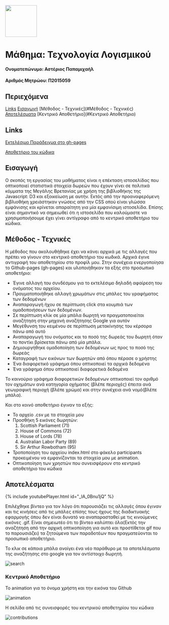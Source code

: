 <img src="https://user-images.githubusercontent.com/18286552/39784957-0596ed20-5323-11e8-94c7-63ad78830152.jpg" height="100" width="100">

# Μάθημα: Τεχνολογία Λογισμικού         


#### Ονοματεπώνυμο: Αστέριος Παπαμιχαήλ

#### Αριθμός Μητρώου: Π2015059

## Περιεχόμενα

[Links](#Links)
[Εισαγωγή](#Εισαγωγή)
[Μέθοδος - Τεχνικές](#Μέθοδος - Τεχνικές)
[Αποτελέσματα](#Αποτελέσματα)
[Κεντρικό Αποθετήριο](#Κεντρικό Αποθετήριο)



## Links
[Εκτελέσιμο Παράδειγμα στο gh-pages](https://asteriosp.github.io/D3js-uk-political-donations/)

[Αποθετήριο του κώδικα](https://github.com/AsteriosP/D3js-uk-political-donations)




## Εισαγωγή 
Ο σκοπός τη εργασίας του μαθήματος είναι η επέκταση ιστοσελίδας που οπτικοποιεί στατιστικά στοιχεία δωρεών που έχουν γίνει σε πολιτικά κόμματα της Μεγάλης Βρετανίας με χρήση της βιβλιοθήκης της Javascript: D3 και εξοικείωση με αυτήν. Εκτός από την προαναφερόμενη βιβλιοθήκη χρειάστηκαν γνώσεις από την CSS οπού είναι γλώσσα εμφάνισης και κρίνεται απαραίτητη για μία εμφανίσιμη ιστοσελίδα. Επίσης είναι σημαντικό να σημειωθεί ότι η ιστοσελίδα που καλούμαστε να χρησιμοποιήσουμε έχει γίνει αντίγραφο από το κεντρικό αποθετήριο του κώδικα.


## Μέθοδος - Τεχνικές
Η μέθοδος που ακολουθήθηκε έχει να κάνει αρχικά με τις αλλαγές που πρέπει να γίνουν στο κεντρικό αποθετήριο του κωδικά. Αρχικά έγινε αντιγραφή του αποθετηρίου στο προφίλ μου. Στην συνέχεια  ενεργοποίησα  το Github-pages (gh-pages) και υλοποιήθηκαν τα εξής στο προσωπικό αποθετήριο:
- Έγινε αλλαγή του συνδέσμου για το εκτελέσιμο δηλαδή αφαίρεση του ονόματος του αρχείου.
- Πραγματοποιήθηκε αλλαγή χρωμάτων στις μπάλες του γραφήματος των δεδομένων
- Αναπαραγωγή ήχου σε περίπτωση click στα κουμπιά των ομαδοποιήσεων των δεδομένων.
- Σε περίπτωση κλίκ σε μία μπάλα δωρητή να πραγματοποιείται αναζήτηση στην μηχανή αναζήτησης Google για αυτόν
- Μεγέθυνση του κειμένου σε περίπτωση μετακίνησης του κέρσορα πάνω από αυτό
- Αναπαραγωγή του ονόματος και το ποσό της δωρεάς του δωρητή όταν το ποντίκι βρίσκεται πάνω από μία μπάλα.
- Δημιουργήθηκε ομαδοποίηση των δεδομένων ως προς το ποσό της δωρεάς
- Καταγραφή των εικόνων των δωρητών από όπου πέρασε ο χρήστης
- Ένα διαφορετικό γράφημα όπου οπτικοποιεί τα αρχικά δεδομένα
- Ένα γράφημα όπου οπτικοποιεί διαφορετικά δεδομένα

Το καινούριο γράφημα διαφορετικών δεδομένων οπτικοποιεί τον αριθμό τον οχημάτων ανά κατηγορία οχήματος (βλέπε περιοχές) έπειτα ανά γεωγραφική περιοχή (βλέπε χρώμα) και στην συνέχεια ανά νομό(βλέπε μπάλα).



Και στο κοινό αποθετήριο έγιναν τα εξής:
- Το αρχείο .csv με τα στοιχεία μου
- Προσθήκη 5 εικόνες δωρητών: 
  1. Scottish Parliament (71)
  2. House of Commons (72) 
  3. House of Lords (78) 
  4. Australian Labor Party (89) 
  5. Sir Arthur Rowbotham (95)
- Τροποποίηση του αρχείου index.html στο φάκελο participants προκειμένου να εμφανίζονται τα στοιχεία μου με animation.
- Οπτικοποίηση των χρηστών που συνεισφέρουν στο κεντρικό αποθετήριο του κώδικα


## Αποτελέσματα

{% include youtubePlayer.html id="_lA_0Bnu1jQ" %}

Επιλέχθηκε βίντεο για τον λόγο ότι παρουσιάζει τις αλλαγές όπου έγιναν και τις κινήσεις από τις μπάλες επίσης τους ήχους της διαδικτυακής εφαρμογής όπου δεν είναι δυνατό να αναπαρασταθεί με τις κινούμενες εικόνες .gif. Είναι σημειωτέο ότι το βίντεο καλύπτει όλα(Εκτός την αναζήτηση από την αρχική οπτικοποίηση για αυτό και προστίθεται gif που το παρουσιάζει) τα ζητούμενα των παραδοτέων που πραγματεύονται το προσωπικό αποθετήριο.

Το κλικ σε κάποια μπάλα ανοίγει ένα νέο παράθυρο με τα αποτελέσματα της αναζήτησης στο google για τον αντίστοιχο δωρητή.

![search](https://user-images.githubusercontent.com/18286552/37308298-419bdc40-2646-11e8-8377-e3ce15c8ff2a.gif)

### Κεντρικό Αποθετήριο
Το animation για το όνομα χρήστη και την εικόνα του Github

![animation](https://user-images.githubusercontent.com/18286552/39784763-417be080-5322-11e8-8f16-381306827a52.gif)

Η σελίδα από τις συνεισφορές του κεντρικού αποθετηρίου του κώδικα

![contributions](https://user-images.githubusercontent.com/18286552/39784865-b64e4a88-5322-11e8-8a25-7dea2e87d04f.png)









